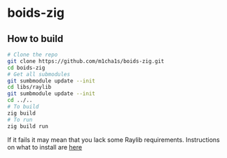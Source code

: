 # boids-zig

## How to build
```bash
# Clone the repo
git clone https://github.com/m1cha1s/boids-zig.git
cd boids-zig
# Get all submodules
git sumbmodule update --init
cd libs/raylib
git sumbmodule update --init
cd ../..
# To build
zig build
# To run
zig build run
```
If it fails it may mean that you lack some Raylib requirements. Instructions on what to install are [here](https://github.com/raysan5/raylib)